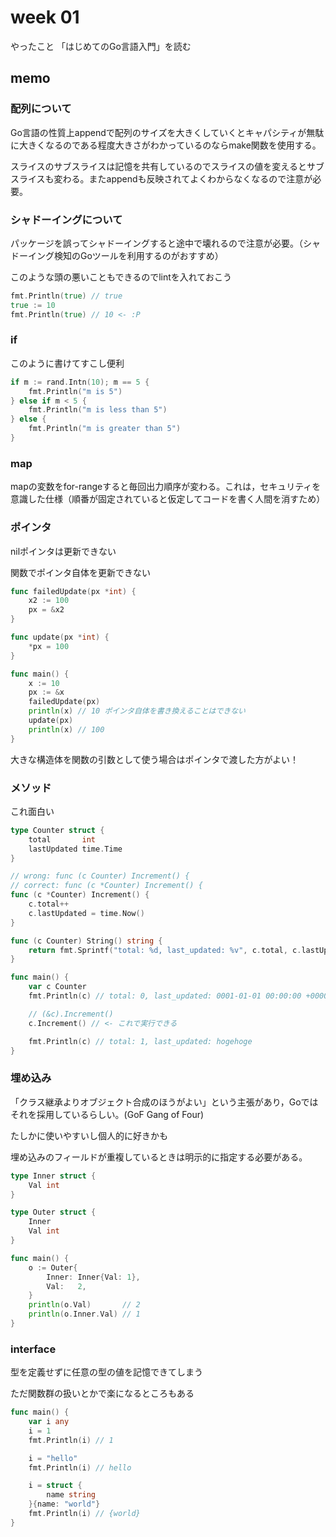 # week 01

やったこと
「はじめてのGo言語入門」を読む

## memo

### 配列について

Go言語の性質上appendで配列のサイズを大きくしていくとキャパシティが無駄に大きくなるのである程度大きさがわかっているのならmake関数を使用する。

スライスのサブスライスは記憶を共有しているのでスライスの値を変えるとサブスライスも変わる。またappendも反映されてよくわからなくなるので注意が必要。

### シャドーイングについて

パッケージを誤ってシャドーイングすると途中で壊れるので注意が必要。（シャドーイング検知のGoツールを利用するのがおすすめ）

このような頭の悪いこともできるのでlintを入れておこう
```go
fmt.Println(true) // true
true := 10
fmt.Println(true) // 10 <- :P
```

### if

このように書けてすこし便利

```go
if m := rand.Intn(10); m == 5 {
    fmt.Println("m is 5")
} else if m < 5 {
    fmt.Println("m is less than 5")
} else {
    fmt.Println("m is greater than 5")
}
```

### map

mapの変数をfor-rangeすると毎回出力順序が変わる。これは，セキュリティを意識した仕様（順番が固定されていると仮定してコードを書く人間を消すため）

### ポインタ

nilポインタは更新できない

関数でポインタ自体を更新できない

```go
func failedUpdate(px *int) {
	x2 := 100
	px = &x2
}

func update(px *int) {
	*px = 100
}

func main() {
	x := 10
	px := &x
	failedUpdate(px)
	println(x) // 10 ポインタ自体を書き換えることはできない
	update(px)
	println(x) // 100
}
```

大きな構造体を関数の引数として使う場合はポインタで渡した方がよい！


### メソッド

これ面白い

```go
type Counter struct {
	total       int
	lastUpdated time.Time
}

// wrong: func (c Counter) Increment() {
// correct: func (c *Counter) Increment() {
func (c *Counter) Increment() {
	c.total++
	c.lastUpdated = time.Now()
}

func (c Counter) String() string {
	return fmt.Sprintf("total: %d, last_updated: %v", c.total, c.lastUpdated)
}

func main() {
	var c Counter
	fmt.Println(c) // total: 0, last_updated: 0001-01-01 00:00:00 +0000 UTC

	// (&c).Increment()
	c.Increment() // <- これで実行できる

	fmt.Println(c) // total: 1, last_updated: hogehoge
}
```

### 埋め込み

「クラス継承よりオブジェクト合成のほうがよい」という主張があり，Goではそれを採用しているらしい。(GoF Gang of Four)

たしかに使いやすいし個人的に好きかも

埋め込みのフィールドが重複しているときは明示的に指定する必要がある。

```go
type Inner struct {
	Val int
}

type Outer struct {
	Inner
	Val int
}

func main() {
	o := Outer{
		Inner: Inner{Val: 1},
		Val:   2,
	}
	println(o.Val)       // 2
	println(o.Inner.Val) // 1
}
```

### interface

型を定義せずに任意の型の値を記憶できてしまう

ただ関数群の扱いとかで楽になるところもある

```go
func main() {
	var i any
	i = 1
	fmt.Println(i) // 1

	i = "hello"
	fmt.Println(i) // hello

	i = struct {
		name string
	}{name: "world"}
	fmt.Println(i) // {world}
}
```